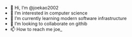 - 👋 Hi, I’m @joekao2002
- 👀 I’m interested in computer science
- 🌱 I’m currently learning modern software infrastructure
- 💞️ I’m looking to collaborate on githib
- 📫 How to reach me joe_

<!---
joekao2002/joekao2002 is a ✨ special ✨ repository because its `README.md` (this file) appears on your GitHub profile.
You can click the Preview link to take a look at your changes.
--->
